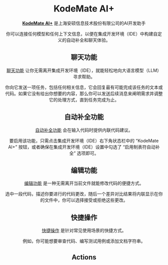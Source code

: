 <!-- Plugin description -->

<h1 align="center">KodeMate AI+</h1>

<div align="center">

[**KodeMate AI+**]() 是上海安硕信息技术股份有限公司的AI开发助手


你可以连接任何模型和任何上下文信息，以便在集成开发环境（IDE）中构建自定义的自动补全和聊天体验。

</div>

<div align="center">


## 聊天功能

[聊天功能]() 让你无需离开集成开发环境（IDE），就能轻松地向大语言模型（LLM）寻求帮助。

你向它发送一项任务，包括任何相关信息，它会回复最有可能完成该任务的文本或代码。如果它没有给出你想要的内容，那么你可以发送后续消息来阐明需求并调整它的处理方式，直到任务完成为止。


## 自动补全功能
[自动补全功能]() 会在输入代码时提供内联代码建议。

要启用该功能，只需点击集成开发环境（IDE）右下角状态栏中的 “KodeMate AI+” 按钮，或者确保在集成开发环境（IDE）设置中勾选了 “启用制表符自动补全” 选项即可。


## 编辑功能
[编辑功能]() 是一种无需离开当前文件就能修改代码的便捷方式。

选中一段代码，描述你要进行的代码更改，随后一个差异对比结果将内联显示在你的文件中，你可以选择接受或拒绝这些更改。

## 快捷操作

[快捷操作]() 是针对常见使用场景的快捷方式。

例如，你可能想要审查代码、编写测试用例或添加文档字符串。
## Actions


</div>



<!-- Plugin description end -->